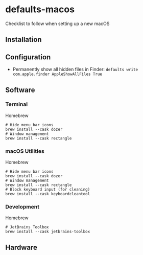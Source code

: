 # defaults-macos
Checklist to follow when setting up a new macOS

## Installation

## Configuration
- Permanently show all hidden files in Finder:
```defaults write com.apple.finder AppleShowAllFiles True```

## Software
### Terminal

Homebrew
```
# Hide menu bar icons
brew install --cask dozer
# Window management
brew install --cask rectangle 
```

### macOS Utilities

Homebrew
```
# Hide menu bar icons
brew install --cask dozer
# Window management
brew install --cask rectangle
# Block keyboard input (for cleaning)
brew install --cask keyboardcleantool
```

### Development

Homebrew
```
# JetBrains Toolbox
brew install --cask jetbrains-toolbox 
```

## Hardware
